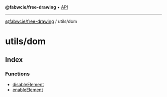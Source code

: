 **@fabwcie/free-drawing** • [API](../../README.md)

***

[@fabwcie/free-drawing](../../README.md) / utils/dom

# utils/dom

## Index

### Functions

- [disableElement](functions/disableElement.md)
- [enableElement](functions/enableElement.md)
